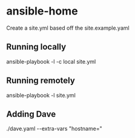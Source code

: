 # ansible-home
Create a site.yml based off the site.example.yaml

## Running locally
ansible-playbook -l <local node name> -c local site.yml

## Running remotely
ansible-playbook -l <remote node name> site.yml

## Adding Dave
./dave.yaml --extra-vars "hostname=<hostname>"
